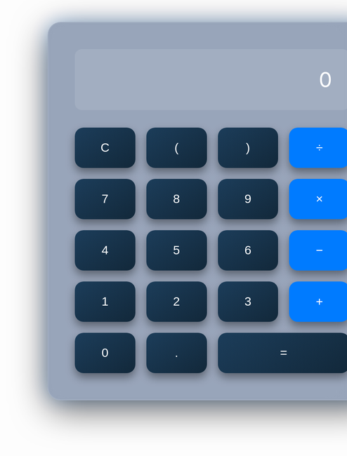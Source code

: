 <!DOCTYPE html>
<html lang="en">
<head>
  <meta charset="UTF-8" />
  <meta name="viewport" content="width=device-width, initial-scale=1.0" />
  <title>Modern Calculator</title>
  <link href="https://fonts.googleapis.com/css2?family=Inter:wght@400;600&display=swap" rel="stylesheet">
  <style>
    * {
      box-sizing: border-box;
    }

    body {
      margin: 0;
      padding: 0;
      font-family: 'Inter', sans-serif;
      background: linear-gradient(135deg, #0f2027, #203a43, #2c5364);
      display: flex;
      justify-content: center;
      align-items: center;
      height: 100vh;
      color: white;
      overflow: hidden;
    }

    .calculator {
      background: rgba(0, 34, 85, 0.4);
      backdrop-filter: blur(20px);
      border: 2px solid rgba(255, 255, 255, 0.1);
      border-radius: 30px;
      box-shadow: 0 20px 80px rgba(0,0,0,0.6), 0 0 40px rgba(0,123,255,0.3);
      padding: 60px;
      width: 750px;
      max-width: 95vw;
      transition: all 0.3s ease-in-out;
    }

    .display {
      background-color: rgba(255, 255, 255, 0.1);
      border-radius: 16px;
      padding: 40px;
      font-size: 3rem;
      color: #ffffff;
      text-align: right;
      margin-bottom: 40px;
      word-wrap: break-word;
      min-height: 80px;
    }

    .buttons {
      display: grid;
      grid-template-columns: repeat(4, 1fr);
      gap: 25px;
    }

    button {
      background: linear-gradient(145deg, #1c3d5a, #12283a);
      border: none;
      border-radius: 20px;
      padding: 30px;
      font-size: 1.75rem;
      color: #ffffff;
      cursor: pointer;
      transition: all 0.3s ease-in-out;
      box-shadow: 0 10px 20px rgba(0, 0, 0, 0.4);
    }

    button:hover {
      background: linear-gradient(145deg, #255980, #0e2a3c);
      transform: translateY(-4px);
      box-shadow: 0 0 12px #00aaff, 0 0 24px #007BFF;
    }

    button.operator {
      background: #007BFF;
    }

    button.operator:hover {
      background: #0065cc;
      box-shadow: 0 0 12px #00aaff, 0 0 24px #007BFF;
    }

    button.equals {
      background-color: #1abc9c;
      grid-column: span 2;
    }

    button.equals:hover {
      background-color: #159c87;
      box-shadow: 0 0 12px #1abc9c, 0 0 24px #1abc9c;
    }

    button.clear {
      background-color: #e74c3c;
    }

    button.clear:hover {
      background-color: #c0392b;
      box-shadow: 0 0 12px #ff6b6b, 0 0 24px #e74c3c;
    }
  </style>
</head>
<body>
  <div class="calculator">
    <div class="display" id="display">0</div>
    <div class="buttons">
      <button class="clear" onclick="clearDisplay()">C</button>
      <button onclick="appendValue('(')">(</button>
      <button onclick="appendValue(')')">)</button>
      <button class="operator" onclick="appendValue('/')">÷</button>
      <button onclick="appendValue('7')">7</button>
      <button onclick="appendValue('8')">8</button>
      <button onclick="appendValue('9')">9</button>
      <button class="operator" onclick="appendValue('*')">×</button>
      <button onclick="appendValue('4')">4</button>
      <button onclick="appendValue('5')">5</button>
      <button onclick="appendValue('6')">6</button>
      <button class="operator" onclick="appendValue('-')">−</button>
      <button onclick="appendValue('1')">1</button>
      <button onclick="appendValue('2')">2</button>
      <button onclick="appendValue('3')">3</button>
      <button class="operator" onclick="appendValue('+')">+</button>
      <button onclick="appendValue('0')">0</button>
      <button onclick="appendValue('.')">.</button>
      <button class="equals" onclick="calculate()">=</button>
    </div>
  </div>

  <script>
    const display = document.getElementById('display');

    function appendValue(val) {
      if (display.innerText === '0' || display.innerText === 'Error') display.innerText = '';
      display.innerText += val;
    }

    function clearDisplay() {
      display.innerText = '0';
    }

    function calculate() {
      try {
        display.innerText = eval(display.innerText.replace(/÷/g, '/').replace(/×/g, '*'));
      } catch {
        display.innerText = 'Error';
      }
    }
  </script>
</body>
</html>
